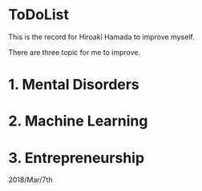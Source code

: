 # ToDoList
This is the record for Hiroaki Hamada to improve myself.

There are three topic for me to improve.
# 1. Mental Disorders
# 2. Machine Learning
# 3. Entrepreneurship
2018/Mar/7th
